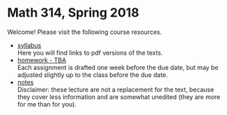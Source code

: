 # Math 314, Spring 2018

Welcome! Please visit the following course resources.

* [syllabus](http://github.com/scoskey/m515/blob/master/syll.md)  
Here you will find links to pdf versions of the texts.
* [homework - TBA](http://github.com/scoskey/m515/blob/master/homework.md)  
Each assignment is drafted one week before the due date, but may be adjusted slightly up to the class before the due date.
* [notes](https://latexonline.cc/compile?git=https%3A%2F%2Fgithub.com%2Fscoskey%2Fm314&target=notes.tex&command=pdflatex&trackId=1514180713399)  
Disclaimer: these lecture are not a replacement for the text, because they cover less information and are somewhat unedited (they are more for me than for you).
